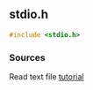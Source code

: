 ## stdio.h

```c
#include <stdio.h>
```

### Sources

Read text file  [tutorial](https://www.learnc.net/c-tutorial/c-read-text-file/)
